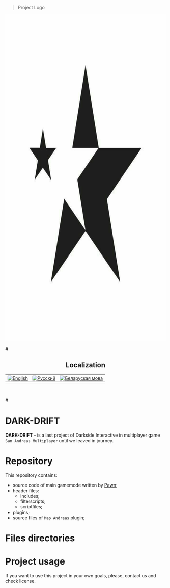 > Project Logo

<p align="center">
  <img src="./sources/images/DarkDriftLogo.png"
    alt="Dark Drift Logo"
    height="1024"
    width="1024">
</p>
#

<h2 align="center">Localization</h2>
<table align="center">
    <tbody>
        <tr>
            <td><a href="https://github.com/Darkside-Interactive/DARK-DRIFT/blob/master/docs/README_eng.md">  
                <img src="https://cdn.icon-icons.com/icons2/3665/PNG/512/gb_flag_great_britain_england_union_jack_english_icon_228674.png" title="English" alt="English"
        	 height="50"
                 width="50"></a>
            </td>
            <td><a href="https://github.com/Darkside-Interactive/DARK-DRIFT/blob/master/README.md">
           	<img src="https://cdn.icon-icons.com/icons2/83/PNG/512/russia_15804.png" title="Русский" alt="Русский"
                 height="50"
                 width="50"></a>
            </td>
 	    <td><a href="https://github.com/Darkside-Interactive/DARK-DRIFT/blob/master/docs/README_bel.md">
	        <img src="https://cdn.icon-icons.com/icons2/107/PNG/512/belarus_18247.png" title="Беларуска мова" alt="Беларуская мова"
	         height="50"
	         width="50"></a>
            </td>
        </tr>
    </tbody>
</table></br></br>
#

# DARK-DRIFT

**DARK-DRIFT** - is a last project of Darkside Interactive in multiplayer game `San Andreas Multiplayer` until we leaved in journey.


# Repository

This repository contains: 
  - source code of main gamemode written by <a href="https://ru.wikipedia.org/wiki/Pawn">Pawn</a>;
  - header files:
    - includes;
    - filterscripts;
    - scriptfiles;
  - plugins;
  - source files of `Map Andreas` plugin;

# Files directories




# Project usage

If you want to use this project in your own goals, please, contact us and check license.